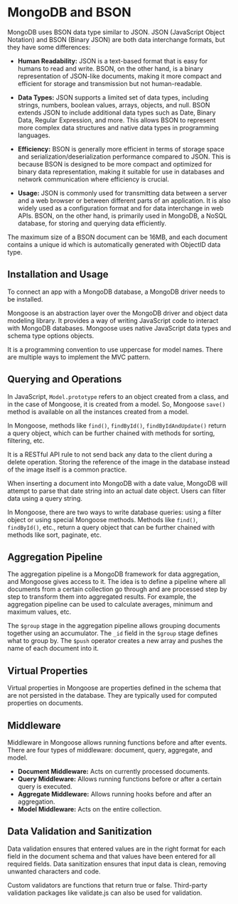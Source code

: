 # MongoDB and BSON

MongoDB uses BSON data type similar to JSON. JSON (JavaScript Object Notation) and BSON (Binary JSON) are both data interchange formats, but they have some differences:

- **Human Readability:** JSON is a text-based format that is easy for humans to read and write. BSON, on the other hand, is a binary representation of JSON-like documents, making it more compact and efficient for storage and transmission but not human-readable.

- **Data Types:** JSON supports a limited set of data types, including strings, numbers, boolean values, arrays, objects, and null. BSON extends JSON to include additional data types such as Date, Binary Data, Regular Expression, and more. This allows BSON to represent more complex data structures and native data types in programming languages.

- **Efficiency:** BSON is generally more efficient in terms of storage space and serialization/deserialization performance compared to JSON. This is because BSON is designed to be more compact and optimized for binary data representation, making it suitable for use in databases and network communication where efficiency is crucial.

- **Usage:** JSON is commonly used for transmitting data between a server and a web browser or between different parts of an application. It is also widely used as a configuration format and for data interchange in web APIs. BSON, on the other hand, is primarily used in MongoDB, a NoSQL database, for storing and querying data efficiently.

The maximum size of a BSON document can be 16MB, and each document contains a unique id which is automatically generated with ObjectID data type.

## Installation and Usage

To connect an app with a MongoDB database, a MongoDB driver needs to be installed.

Mongoose is an abstraction layer over the MongoDB driver and object data modeling library. It provides a way of writing JavaScript code to interact with MongoDB databases. Mongoose uses native JavaScript data types and schema type options objects.

It is a programming convention to use uppercase for model names. There are multiple ways to implement the MVC pattern.

## Querying and Operations

In JavaScript, `Model.prototype` refers to an object created from a class, and in the case of Mongoose, it is created from a model. So, Mongoose `save()` method is available on all the instances created from a model.

In Mongoose, methods like `find()`, `findById()`, `findByIdAndUpdate()` return a query object, which can be further chained with methods for sorting, filtering, etc.

It is a RESTful API rule to not send back any data to the client during a delete operation. Storing the reference of the image in the database instead of the image itself is a common practice.

When inserting a document into MongoDB with a date value, MongoDB will attempt to parse that date string into an actual date object. Users can filter data using a query string.

In Mongoose, there are two ways to write database queries: using a filter object or using special Mongoose methods. Methods like `find()`, `findById()`, etc., return a query object that can be further chained with methods like sort, paginate, etc.

## Aggregation Pipeline

The aggregation pipeline is a MongoDB framework for data aggregation, and Mongoose gives access to it. The idea is to define a pipeline where all documents from a certain collection go through and are processed step by step to transform them into aggregated results. For example, the aggregation pipeline can be used to calculate averages, minimum and maximum values, etc.

The `$group` stage in the aggregation pipeline allows grouping documents together using an accumulator. The `_id` field in the `$group` stage defines what to group by. The `$push` operator creates a new array and pushes the name of each document into it.

## Virtual Properties

Virtual properties in Mongoose are properties defined in the schema that are not persisted in the database. They are typically used for computed properties on documents.

## Middleware

Middleware in Mongoose allows running functions before and after events. There are four types of middleware: document, query, aggregate, and model.

- **Document Middleware:** Acts on currently processed documents.
- **Query Middleware:** Allows running functions before or after a certain query is executed.
- **Aggregate Middleware:** Allows running hooks before and after an aggregation.
- **Model Middleware:** Acts on the entire collection.

## Data Validation and Sanitization

Data validation ensures that entered values are in the right format for each field in the document schema and that values have been entered for all required fields. Data sanitization ensures that input data is clean, removing unwanted characters and code.

Custom validators are functions that return true or false. Third-party validation packages like validate.js can also be used for validation.
